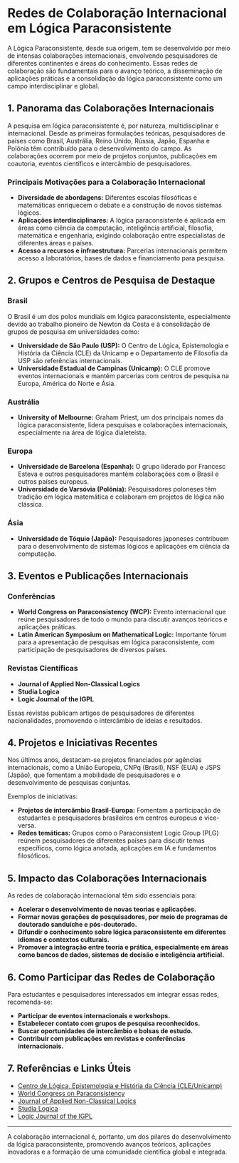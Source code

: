 # Redes de Colaboração Internacional em Lógica Paraconsistente

A Lógica Paraconsistente, desde sua origem, tem se desenvolvido por meio de intensas colaborações internacionais, envolvendo pesquisadores de diferentes continentes e áreas do conhecimento. Essas redes de colaboração são fundamentais para o avanço teórico, a disseminação de aplicações práticas e a consolidação da lógica paraconsistente como um campo interdisciplinar e global.

## 1. Panorama das Colaborações Internacionais

A pesquisa em lógica paraconsistente é, por natureza, multidisciplinar e internacional. Desde as primeiras formulações teóricas, pesquisadores de países como Brasil, Austrália, Reino Unido, Rússia, Japão, Espanha e Polônia têm contribuído para o desenvolvimento do campo. As colaborações ocorrem por meio de projetos conjuntos, publicações em coautoria, eventos científicos e intercâmbio de pesquisadores.

### Principais Motivações para a Colaboração Internacional

- **Diversidade de abordagens:** Diferentes escolas filosóficas e matemáticas enriquecem o debate e a construção de novos sistemas lógicos.
- **Aplicações interdisciplinares:** A lógica paraconsistente é aplicada em áreas como ciência da computação, inteligência artificial, filosofia, matemática e engenharia, exigindo colaboração entre especialistas de diferentes áreas e países.
- **Acesso a recursos e infraestrutura:** Parcerias internacionais permitem acesso a laboratórios, bases de dados e financiamento para pesquisa.

## 2. Grupos e Centros de Pesquisa de Destaque

### Brasil

O Brasil é um dos polos mundiais em lógica paraconsistente, especialmente devido ao trabalho pioneiro de Newton da Costa e à consolidação de grupos de pesquisa em universidades como:

- **Universidade de São Paulo (USP):** O Centro de Lógica, Epistemologia e História da Ciência (CLE) da Unicamp e o Departamento de Filosofia da USP são referências internacionais.
- **Universidade Estadual de Campinas (Unicamp):** O CLE promove eventos internacionais e mantém parcerias com centros de pesquisa na Europa, América do Norte e Ásia.

### Austrália

- **University of Melbourne:** Graham Priest, um dos principais nomes da lógica paraconsistente, lidera pesquisas e colaborações internacionais, especialmente na área de lógica dialeteísta.

### Europa

- **Universidade de Barcelona (Espanha):** O grupo liderado por Francesc Esteva e outros pesquisadores mantém colaborações com o Brasil e outros países europeus.
- **Universidade de Varsóvia (Polônia):** Pesquisadores poloneses têm tradição em lógica matemática e colaboram em projetos de lógica não clássica.

### Ásia

- **Universidade de Tóquio (Japão):** Pesquisadores japoneses contribuem para o desenvolvimento de sistemas lógicos e aplicações em ciência da computação.

## 3. Eventos e Publicações Internacionais

### Conferências

- **World Congress on Paraconsistency (WCP):** Evento internacional que reúne pesquisadores de todo o mundo para discutir avanços teóricos e aplicações práticas.
- **Latin American Symposium on Mathematical Logic:** Importante fórum para a apresentação de pesquisas em lógica paraconsistente, com participação de pesquisadores de diversos países.

### Revistas Científicas

- **Journal of Applied Non-Classical Logics**
- **Studia Logica**
- **Logic Journal of the IGPL**

Essas revistas publicam artigos de pesquisadores de diferentes nacionalidades, promovendo o intercâmbio de ideias e resultados.

## 4. Projetos e Iniciativas Recentes

Nos últimos anos, destacam-se projetos financiados por agências internacionais, como a União Europeia, CNPq (Brasil), NSF (EUA) e JSPS (Japão), que fomentam a mobilidade de pesquisadores e o desenvolvimento de pesquisas conjuntas.

Exemplos de iniciativas:

- **Projetos de intercâmbio Brasil-Europa:** Fomentam a participação de estudantes e pesquisadores brasileiros em centros europeus e vice-versa.
- **Redes temáticas:** Grupos como o Paraconsistent Logic Group (PLG) reúnem pesquisadores de diferentes países para discutir temas específicos, como lógica anotada, aplicações em IA e fundamentos filosóficos.

## 5. Impacto das Colaborações Internacionais

As redes de colaboração internacional têm sido essenciais para:

- **Acelerar o desenvolvimento de novas teorias e aplicações.**
- **Formar novas gerações de pesquisadores, por meio de programas de doutorado sanduíche e pós-doutorado.**
- **Difundir o conhecimento sobre lógica paraconsistente em diferentes idiomas e contextos culturais.**
- **Promover a integração entre teoria e prática, especialmente em áreas como bancos de dados, sistemas de decisão e inteligência artificial.**

## 6. Como Participar das Redes de Colaboração

Para estudantes e pesquisadores interessados em integrar essas redes, recomenda-se:

- **Participar de eventos internacionais e workshops.**
- **Estabelecer contato com grupos de pesquisa reconhecidos.**
- **Buscar oportunidades de intercâmbio e bolsas de estudo.**
- **Contribuir com publicações em revistas e conferências internacionais.**

## 7. Referências e Links Úteis

- [Centro de Lógica, Epistemologia e História da Ciência (CLE/Unicamp)](https://www.cle.unicamp.br/)
- [World Congress on Paraconsistency](https://www.cle.unicamp.br/wcp/)
- [Journal of Applied Non-Classical Logics](https://www.tandfonline.com/loi/tncl20)
- [Studia Logica](https://www.springer.com/journal/11225)
- [Logic Journal of the IGPL](https://academic.oup.com/jigpal)

---

A colaboração internacional é, portanto, um dos pilares do desenvolvimento da lógica paraconsistente, promovendo avanços teóricos, aplicações inovadoras e a formação de uma comunidade científica global e integrada.